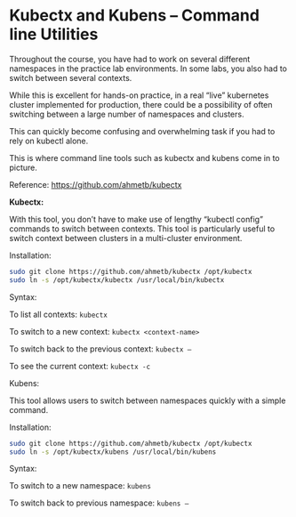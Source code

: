 # Kubectx and Kubens – Command line Utilities

Throughout the course, you have had to work on several different namespaces in the practice lab environments. 
In some labs, you also had to switch between several contexts.

While this is excellent for hands-on practice, in a real “live” kubernetes cluster implemented for production, there could be a possibility of often switching between a large number of namespaces and clusters.

This can quickly become confusing and overwhelming task if you had to rely on kubectl alone.

This is where command line tools such as kubectx and kubens come in to picture.

Reference: https://github.com/ahmetb/kubectx

**Kubectx:**

With this tool, you don’t have to make use of lengthy “kubectl config” commands to switch between contexts. This tool is particularly useful to switch context between clusters in a multi-cluster environment.

Installation:
```bash
sudo git clone https://github.com/ahmetb/kubectx /opt/kubectx
sudo ln -s /opt/kubectx/kubectx /usr/local/bin/kubectx
```

Syntax:

To list all contexts: `kubectx`

To switch to a new context: `kubectx <context-name>`

To switch back to the previous context: `kubectx –`

To see the current context: `kubectx -c`

Kubens:

This tool allows users to switch between namespaces quickly with a simple command.

Installation:
```bash
sudo git clone https://github.com/ahmetb/kubectx /opt/kubectx
sudo ln -s /opt/kubectx/kubens /usr/local/bin/kubens
```


Syntax:

To switch to a new namespace: `kubens`

To switch back to previous namespace: `kubens –`
